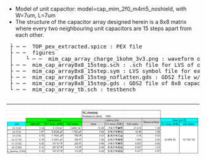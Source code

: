 * Model of unit capacitor: model=cap_mim_2f0_m4m5_noshield, with W=7um, L=7um
* The structure of the capacitor array designed herein is a 8x8 matrix where every two neighbouring unit capacitors are 15 steps apart from each other.

<pre>
 ├ ─ ─  TOP_pex_extracted.spice : PEX file
 ├ ─ ─  figures
 │    └ ─ ─  mim_cap_array_charge_1kohm_3v3.png : waveform of charging test over all six capacitors in order to measure their latencies
 ├ ─ ─  mim_cap_array8x8_15step.sch : .sch file for LVS of overall capacitory array
 ├ ─ ─  mim_cap_array8x8_15step.sym : LVS symbol file for each unit capacitor
 ├ ─ ─  mim_cap_array8x8_15step_noflatten.gds : GDS2 file w/o flattening the hierarchy
 ├ ─ ─  mim_cap_array8x8_15step.gds : GDS2 file of 8x8 capacitory array in which the hierarchy is flattened into the "TOP" cell
 └ ─ ─  mim_cap_array_tb.sch : testbench
 </pre>

---

![Summary_06/04/2024](figures/summary_06042024.png)
